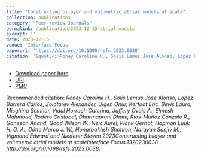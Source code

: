 ```yaml
---
title: "Constructing bilayer and volumetric atrial models at scale"
collection: publications
category: "Peer-review Journals"
permalink: /publication/2023-12-15-atrial-models
excerpt: ''
date: 2023-12-15
venue: 'Interface Focus'
paperurl: 'https://doi.org/10.1098/rsfs.2023.0038'
citation: '&quot;<i>Roney Caroline H., Solis Lemus Jose Alonso, Lopez Barrera Carlos, Zolotarev Alexander, Ulgen Onur, Kerfoot Eric, Bevis Laura, Misghina Semhar, Vidal Horrach Caterina, Jaffery Ovais A., Ehnesh Mahmoud, Rodero Cristobal, Dharmaprani Dhani, Ríos-Muñoz Gonzalo R., Ganesan Anand, Good Wilson W., Neic Aurel, Plank Gernot, Hopman Luuk H. G. A., Götte Marco J. W., Honarbakhsh Shohreh, Narayan Sanjiv M., Vigmond Edward and Niederer Steven 2023Constructing bilayer and volumetric atrial models at scaleInterface Focus.1320230038 http://doi.org/10.1098/rsfs.2023.0038</i>.&quot;.'
---
```


* [Download paper here](https://doi.org/10.1098/rsfs.2023.0038)
* [URI](https://hdl.handle.net/10016/39813)
* [PMC](https://www.ncbi.nlm.nih.gov/pmc/articles/PMC10722212/)

Recommended citation: <i>Roney Caroline H., Solis Lemus Jose Alonso, Lopez Barrera Carlos, Zolotarev Alexander, Ulgen Onur, Kerfoot Eric, Bevis Laura, Misghina Semhar, Vidal Horrach Caterina, Jaffery Ovais A., Ehnesh Mahmoud, Rodero Cristobal, Dharmaprani Dhani, Ríos-Muñoz Gonzalo R., Ganesan Anand, Good Wilson W., Neic Aurel, Plank Gernot, Hopman Luuk H. G. A., Götte Marco J. W., Honarbakhsh Shohreh, Narayan Sanjiv M., Vigmond Edward and Niederer Steven 2023Constructing bilayer and volumetric atrial models at scaleInterface Focus.1320230038 http://doi.org/10.1098/rsfs.2023.0038</i>.
